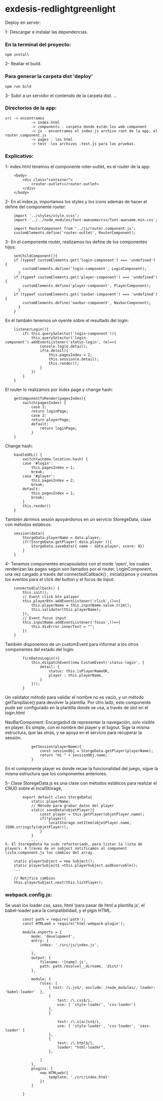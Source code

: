 # exdesis-redlightgreenlight

Deploy en server:

1- Descargar e instalar las dependencias.

### En la terminal del proyecto:
    npm install
2- Realiar el build.
### Para generar la carpeta dist 'deploy'
    npm run bild
3- Subir a un servidor el contenido de la carpeta dist.
    ...
### Directorios de la app:
    src -> encontramos
                -> index.html 
                -> components - carpeta donde están los web component
                -> js - encontramos el index.js archivo root de la app, el router.component.js
                -> pages - los html
                -> test -los archivos .test.js para las pruebas.
### Explicativo:
1- index.html tenemos el componente  roter-outlet, es el router de la app:
        
        <body>
            <div class="container">
                <router-outlet></router-outlet>
            </div>
        </body>

2- En el index.js, importamos los styles y los icons además de hacer el define del componente router:

        import '../styles/style.scss';
        import '../../node_modules/font-awesome/css/font-awesome.min.css';

        import RouterComponent from '../js/router.component.js';
        customElements.define('router-outlet', RouterComponent);

3- En el componente router, realizamos los define de los componentes hijos:
        
        setChildComponent(){
        if (typeof customElements.get('login-component') === 'undefined') {
            customElements.define('login-component', LoginComponent);
          }
        if (typeof customElements.get('player-component') === 'undefined') {
            customElements.define('player-component', PlayerComponent);
          }
        if (typeof customElements.get('navbar-component') === 'undefined') {
            customElements.define('navbar-component', NavbarComponent);
          }
        }

En él también tenemos un oyente sobre el resultado del login:

        listenerLogin(){
            if( this.querySelector('login-component')){
                this.querySelector('login-component').addEventListener('status-login', (e)=>{
                    console.log(e.detail);
                    if(e.detail){
                        this.pagesIndex = 2;
                        this.session(e.detail);
                        this.render();
                    }
                })
            }
        }

El router lo realizamos por index page y change hash:

        getComponentToRender(pagesIndex){
            switch(pagesIndex) {
                case 1:
                return loginPage;
                case 2:
                return playerPage;
                default:
                    return loginPage;
                }
        }

Change hash:

        handleURL() {
            switch(window.location.hash) {
            case '#login':
                this.pagesIndex = 1;
                break;
            case '#player':
                this.pagesIndex = 2;
                break;
            default:
                this.pagesIndex = 1;
                break;
            }
            this.render()
        }
    
También abrimos sesión apoyándonos en un servicio StoregeData, clase con métodos estáticos.

        session(data){
            StorgeData.playerName = data.player;
            if(!StorgeData.getPlayer( data.player )){
                StorgeData.saveData({ name : data.player, score: 0})
            }
        }

4- Tenemos componentes encapsulados con el mode 'open', los cuales renderizan las pages según son llamados por el router.
LoginComponent, una vez cargado a través del  connectedCallback() , inicializamos y creamos los eventos para el click del button y el focus de input:

        connectedCallback() {
            this.init();
            // Event click btn palayer
            this.playerBtn.addEventListener('click',()=>{
                this.playerName = this.inputName.value.trim();
                this.validator(this.playerName);
            });
            // Event focus input
            this.inputName.addEventListener('focus',()=>{
                this.divError.innerText = "";
            })
        }

También disponemos de un customEvent para informar a los otros componentes del estado del login:
            
            fireDatosLogin(){
                this.dispatchEvent(new CustomEvent('status-login', {
                    detail: {
                        status: this.isPlayerNameOK,
                        player : this.playerName,
                    }
                }));
            }
  
  Un validator método para validar el nombre no es vacío, y un método getTampllace() para devolver la plantilla.
  Por otro lado, este componente pude ser configurado en la plantilla donde se usa, a través de slot en el login.html
        
        
  NavBarComponent: Encargadod de representar la navegación, solo visible en player.
  Es simple, con el nombre del player y el logout. Sige la misma estructura, que las otras, y 
  se apoya en el servicio para recuperar la sessión.

                getSession(playerName){
                    const sessionObj = StorgeData.getPlayer(playerName);
                    return "Hi " + sessionObj.name;
                }
        
   En el componente player es donde recae la funcionalidad del juego, sigue la misma estructura que los
   componentes anteriores.

   5- Clase  StoregeData.js es una clase con métodos estáticos para realizar el CRUD sobre el localStorage,
            
            export default class StorgeData{
                static playerName;
                // Método para grabar datos del player
                static saveData(objetPlayer){
                    const player = this.getPlayer(objetPlayer.name);
                    if(!player){
                        localStorage.setItem(objetPlayer.name, JSON.stringify(objetPlayer));
                    }
                }
                ...
    5- El StoregeData ha sido refactoriado, para listar la lista de players. A traves de un subject notificamos al component lista.component.js los cambios del array.
        
        static playerSubject = new Subject();
        static playerSubject$ =this.playerSubject.asObservable();
        ...

        // Notifica cambios
        this.playerSubject.next(this.listPlayer);


  ### webpack.config.js:
  Se usan los loader css, sass, html 'para pasar de html a plantilla js', el babel-loader para la compatibilidad, y el plgin HTML.
            
            const path = require('path');
            const HTMLweb = require('html-webpack-plugin');

            module.exports = {
                mode: 'development',
                entry: { 
                    index: './src/js/index.js',

                },
                output: {
                    filename: '[name].js',
                    path: path.resolve(__dirname, 'dist/')
                },

                module: {
                    rules: [
                        { test: /\.js$/, exclude: /node_modules/, loader: 'babel-loader'  },
                        {
                            test: /\.css$/i,
                            use: [ 'style-loader', 'css-loader']
                        },
                        {   

                            test: /\.s[ac]ss$/i, 
                            use: [ 'style-loader', 'css-loader', 'sass-loader' ]
                        },
                        {
                            test: /\.html$/i,
                            loader: "html-loader",
                        },

                    ]
                },
                plugins: [
                    new HTMLweb({
                        template: './src/index.html'
                    })
                ]

            }
  
  
        
       

